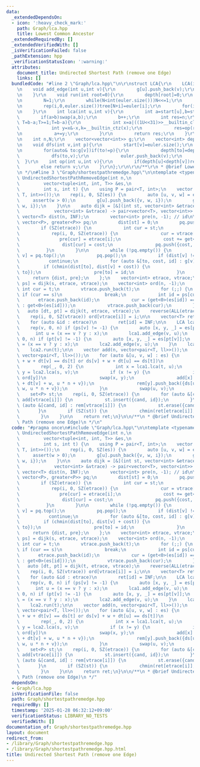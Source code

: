 ```yaml
---
data:
  _extendedDependsOn:
  - icon: ':heavy_check_mark:'
    path: Graph/lca.hpp
    title: Lowest Common Ancestor
  _extendedRequiredBy: []
  _extendedVerifiedWith: []
  _isVerificationFailed: false
  _pathExtension: hpp
  _verificationStatusIcon: ':warning:'
  attributes:
    document_title: Undirected Shortest Path (remove one Edge)
    links: []
  bundledCode: "#line 2 \"Graph/lca.hpp\"\n\r\nstruct LCA{\r\n    LCA(int _n=0):n(_n),g(_n),depth(_n+1,inf),start(_n){}\r\
    \n    void add_edge(int u,int v){\r\n        g[u].push_back(v);\r\n        g[v].push_back(u);\r\
    \n    }\r\n    void run(int root=0){\r\n        depth[root]=0;\r\n        dfs(root,-1);\r\
    \n        N=1;\r\n        while(N<int(euler.size()))N<<=1;\r\n        tree.resize(N*2,n);\r\
    \n        rep(i,0,euler.size())tree[N+i]=euler[i];\r\n        for(int i=N-1;i>0;i--)tree[i]=op(tree[i*2],tree[i*2+1]);\r\
    \n    }\r\n    int lca(int u,int v){\r\n        int a=start[u],b=start[v];\r\n\
    \        if(a>b)swap(a,b);\r\n        b++;\r\n        int res=n;\r\n        for(int\
    \ T=b-a;T>=1;T=b-a){\r\n            int x=a|((1U<<31)>>__builtin_clz(T));\r\n\
    \            int y=x&-x,k=__builtin_ctz(x);\r\n            res=op(res,tree[(N|a)>>k]);\r\
    \n            a+=y;\r\n        }\r\n        return res;\r\n    }\r\nprivate:\r\
    \n    int n,N;\r\n    vector<vector<int>> g;\r\n    vector<int> depth,start,euler,tree;\r\
    \n    void dfs(int v,int p){\r\n        start[v]=euler.size();\r\n        euler.push_back(v);\r\
    \n        for(auto& to:g[v])if(to!=p){\r\n            depth[to]=depth[v]+1;\r\n\
    \            dfs(to,v);\r\n            euler.push_back(v);\r\n        }\r\n  \
    \  }\r\n    int op(int u,int v){\r\n        if(depth[u]<depth[v])return u;\r\n\
    \        else return v;\r\n    }\r\n};\r\n\r\n/**\r\n * @brief Lowest Common Ancestor\r\
    \n */\n#line 3 \"Graph/shortestpathremedge.hpp\"\n\ntemplate <typename T>\nvector<T>\
    \ UndirectedShortestPathRemoveEdge(int n,\n                                  \
    \         vector<tuple<int, int, T>> &es,\n                                  \
    \         int s, int t) {\n    using P = pair<T, int>;\n    vector g(n, vector<tuple<int,\
    \ T, int>>());\n    rep(i, 0, SZ(es)) {\n        auto [u, v, w] = es[i];\n   \
    \     assert(w > 0);\n        g[u].push_back({v, w, i});\n        g[v].push_back({u,\
    \ w, i});\n    }\n\n    auto dijk = [&](int st, vector<int> &etrace,\n       \
    \             vector<int> &vtrace) -> pair<vector<T>, vector<int>> {\n       \
    \ vector<T> dist(n, INF);\n        vector<int> pre(n, -1); // id\n\n        priority_queue<P,\
    \ vector<P>, greater<P>> pq;\n        dist[st] = 0;\n        pq.push({0, st});\n\
    \        if (SZ(etrace)) {\n            int cur = st;\n            T cost = 0;\n\
    \            rep(i, 0, SZ(etrace)) {\n                cur = vtrace[i + 1];\n \
    \               pre[cur] = etrace[i];\n                cost += get<2>(es[etrace[i]]);\n\
    \                dist[cur] = cost;\n                pq.push({cost, cur});\n  \
    \          }\n        }\n\n        while (!pq.empty()) {\n            auto [d,\
    \ v] = pq.top();\n            pq.pop();\n            if (dist[v] != d)\n     \
    \           continue;\n            for (auto &[to, cost, id] : g[v])\n       \
    \         if (chmin(dist[to], dist[v] + cost)) {\n                    pq.push({dist[to],\
    \ to});\n                    pre[to] = id;\n                }\n        }\n   \
    \     return {dist, pre};\n    };\n    vector<int> etrace, vtrace;\n    auto [ds,\
    \ ps] = dijk(s, etrace, vtrace);\n    vector<int> ord(n, -1);\n    {\n       \
    \ int cur = t;\n        vtrace.push_back(t);\n        for (;;) {\n           \
    \ if (cur == s)\n                break;\n            int id = ps[cur];\n     \
    \       etrace.push_back(id);\n            cur = (get<0>(es[id]) == cur ? get<1>(es[id])\
    \ : get<0>(es[id]));\n            vtrace.push_back(cur);\n        }\n    }\n \
    \   auto [dt, pt] = dijk(t, etrace, vtrace);\n    reverse(ALL(etrace));\n    reverse(ALL(vtrace));\n\
    \    rep(i, 0, SZ(vtrace)) ord[vtrace[i]] = i;\n\n    vector<T> ret(SZ(es), ds[t]);\n\
    \    for (auto &id : etrace)\n        ret[id] = INF;\n\n    LCA lca1(n), lca2(n);\n\
    \    rep(v, 0, n) if (ps[v] != -1) {\n        auto [x, y, _] = es[ps[v]];\n  \
    \      int u = (x == v ? y : x);\n        lca1.add_edge(v, u);\n    }\n    rep(v,\
    \ 0, n) if (pt[v] != -1) {\n        auto [x, y, _] = es[pt[v]];\n        int u\
    \ = (x == v ? y : x);\n        lca2.add_edge(v, u);\n    }\n    lca1.run(s);\n\
    \    lca2.run(t);\n\n    vector add(n, vector<pair<T, ll>>());\n    vector rem(n,\
    \ vector<pair<T, ll>>());\n    for (auto &[u, v, w] : es) {\n        if (ds[u]\
    \ + w + dt[v] == ds[t] or ds[v] + w + dt[u] == ds[t])\n            continue;\n\
    \        rep(_, 0, 2) {\n            int x = lca1.lca(t, u);\n            int\
    \ y = lca2.lca(s, v);\n            if (x != y) {\n                if (ord[x] >\
    \ ord[y])\n                    swap(x, y);\n                add[x].push_back({ds[u]\
    \ + dt[v] + w, u * n + v});\n                rem[y].push_back({ds[u] + dt[v] +\
    \ w, u * n + v});\n            }\n            swap(u, v);\n        }\n    }\n\
    \    set<P> st;\n    rep(i, 0, SZ(etrace)) {\n        for (auto &[cand, id] :\
    \ add[vtrace[i]]) {\n            st.insert({cand, id});\n        }\n        for\
    \ (auto &[cand, id] : rem[vtrace[i]]) {\n            st.erase({cand, id});\n \
    \       }\n        if (SZ(st)) {\n            chmin(ret[etrace[i]], (*st.begin()).first);\n\
    \        }\n    }\n\n    return ret;\n}\n\n/**\n * @brief Undirected Shortest\
    \ Path (remove one Edge)\n */\n"
  code: "#pragma once\n#include \"Graph/lca.hpp\"\n\ntemplate <typename T>\nvector<T>\
    \ UndirectedShortestPathRemoveEdge(int n,\n                                  \
    \         vector<tuple<int, int, T>> &es,\n                                  \
    \         int s, int t) {\n    using P = pair<T, int>;\n    vector g(n, vector<tuple<int,\
    \ T, int>>());\n    rep(i, 0, SZ(es)) {\n        auto [u, v, w] = es[i];\n   \
    \     assert(w > 0);\n        g[u].push_back({v, w, i});\n        g[v].push_back({u,\
    \ w, i});\n    }\n\n    auto dijk = [&](int st, vector<int> &etrace,\n       \
    \             vector<int> &vtrace) -> pair<vector<T>, vector<int>> {\n       \
    \ vector<T> dist(n, INF);\n        vector<int> pre(n, -1); // id\n\n        priority_queue<P,\
    \ vector<P>, greater<P>> pq;\n        dist[st] = 0;\n        pq.push({0, st});\n\
    \        if (SZ(etrace)) {\n            int cur = st;\n            T cost = 0;\n\
    \            rep(i, 0, SZ(etrace)) {\n                cur = vtrace[i + 1];\n \
    \               pre[cur] = etrace[i];\n                cost += get<2>(es[etrace[i]]);\n\
    \                dist[cur] = cost;\n                pq.push({cost, cur});\n  \
    \          }\n        }\n\n        while (!pq.empty()) {\n            auto [d,\
    \ v] = pq.top();\n            pq.pop();\n            if (dist[v] != d)\n     \
    \           continue;\n            for (auto &[to, cost, id] : g[v])\n       \
    \         if (chmin(dist[to], dist[v] + cost)) {\n                    pq.push({dist[to],\
    \ to});\n                    pre[to] = id;\n                }\n        }\n   \
    \     return {dist, pre};\n    };\n    vector<int> etrace, vtrace;\n    auto [ds,\
    \ ps] = dijk(s, etrace, vtrace);\n    vector<int> ord(n, -1);\n    {\n       \
    \ int cur = t;\n        vtrace.push_back(t);\n        for (;;) {\n           \
    \ if (cur == s)\n                break;\n            int id = ps[cur];\n     \
    \       etrace.push_back(id);\n            cur = (get<0>(es[id]) == cur ? get<1>(es[id])\
    \ : get<0>(es[id]));\n            vtrace.push_back(cur);\n        }\n    }\n \
    \   auto [dt, pt] = dijk(t, etrace, vtrace);\n    reverse(ALL(etrace));\n    reverse(ALL(vtrace));\n\
    \    rep(i, 0, SZ(vtrace)) ord[vtrace[i]] = i;\n\n    vector<T> ret(SZ(es), ds[t]);\n\
    \    for (auto &id : etrace)\n        ret[id] = INF;\n\n    LCA lca1(n), lca2(n);\n\
    \    rep(v, 0, n) if (ps[v] != -1) {\n        auto [x, y, _] = es[ps[v]];\n  \
    \      int u = (x == v ? y : x);\n        lca1.add_edge(v, u);\n    }\n    rep(v,\
    \ 0, n) if (pt[v] != -1) {\n        auto [x, y, _] = es[pt[v]];\n        int u\
    \ = (x == v ? y : x);\n        lca2.add_edge(v, u);\n    }\n    lca1.run(s);\n\
    \    lca2.run(t);\n\n    vector add(n, vector<pair<T, ll>>());\n    vector rem(n,\
    \ vector<pair<T, ll>>());\n    for (auto &[u, v, w] : es) {\n        if (ds[u]\
    \ + w + dt[v] == ds[t] or ds[v] + w + dt[u] == ds[t])\n            continue;\n\
    \        rep(_, 0, 2) {\n            int x = lca1.lca(t, u);\n            int\
    \ y = lca2.lca(s, v);\n            if (x != y) {\n                if (ord[x] >\
    \ ord[y])\n                    swap(x, y);\n                add[x].push_back({ds[u]\
    \ + dt[v] + w, u * n + v});\n                rem[y].push_back({ds[u] + dt[v] +\
    \ w, u * n + v});\n            }\n            swap(u, v);\n        }\n    }\n\
    \    set<P> st;\n    rep(i, 0, SZ(etrace)) {\n        for (auto &[cand, id] :\
    \ add[vtrace[i]]) {\n            st.insert({cand, id});\n        }\n        for\
    \ (auto &[cand, id] : rem[vtrace[i]]) {\n            st.erase({cand, id});\n \
    \       }\n        if (SZ(st)) {\n            chmin(ret[etrace[i]], (*st.begin()).first);\n\
    \        }\n    }\n\n    return ret;\n}\n\n/**\n * @brief Undirected Shortest\
    \ Path (remove one Edge)\n */"
  dependsOn:
  - Graph/lca.hpp
  isVerificationFile: false
  path: Graph/shortestpathremedge.hpp
  requiredBy: []
  timestamp: '2025-01-28 06:32:12+09:00'
  verificationStatus: LIBRARY_NO_TESTS
  verifiedWith: []
documentation_of: Graph/shortestpathremedge.hpp
layout: document
redirect_from:
- /library/Graph/shortestpathremedge.hpp
- /library/Graph/shortestpathremedge.hpp.html
title: Undirected Shortest Path (remove one Edge)
---
```

